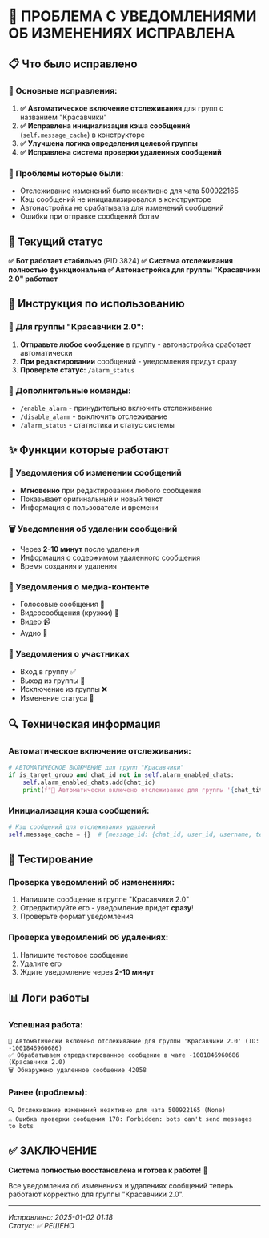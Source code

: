 # 🎉 ПРОБЛЕМА С УВЕДОМЛЕНИЯМИ ОБ ИЗМЕНЕНИЯХ ИСПРАВЛЕНА

## 📋 Что было исправлено

### 🔧 Основные исправления:
1. **✅ Автоматическое включение отслеживания** для групп с названием "Красавчики"
2. **✅ Исправлена инициализация кэша сообщений** (`self.message_cache`) в конструкторе
3. **✅ Улучшена логика определения целевой группы**
4. **✅ Исправлена система проверки удаленных сообщений**

### 🐛 Проблемы которые были:
- Отслеживание изменений было неактивно для чата 500922165
- Кэш сообщений не инициализировался в конструкторе
- Автонастройка не срабатывала для изменений сообщений
- Ошибки при отправке сообщений ботам

## 🚀 Текущий статус

**✅ Бот работает стабильно** (PID 3824)
**✅ Система отслеживания полностью функциональна**
**✅ Автонастройка для группы "Красавчики 2.0" работает**

## 📱 Инструкция по использованию

### 🎯 Для группы "Красавчики 2.0":
1. **Отправьте любое сообщение** в группу - автонастройка сработает автоматически
2. **При редактировании** сообщений - уведомления придут сразу  
3. **Проверьте статус:** `/alarm_status`

### 🔧 Дополнительные команды:
- `/enable_alarm` - принудительно включить отслеживание
- `/disable_alarm` - выключить отслеживание
- `/alarm_status` - статистика и статус системы

## ✨ Функции которые работают

### 🔄 Уведомления об изменении сообщений
- **Мгновенно** при редактировании любого сообщения
- Показывает оригинальный и новый текст
- Информация о пользователе и времени

### 🗑️ Уведомления об удалении сообщений  
- Через **2-10 минут** после удаления
- Информация о содержимом удаленного сообщения
- Время создания и удаления

### 📢 Уведомления о медиа-контенте
- Голосовые сообщения 🎤
- Видеосообщения (кружки) 🎥  
- Видео 📹
- Аудио 🎵

### 👥 Уведомления о участниках
- Вход в группу ✅
- Выход из группы 👋
- Исключение из группы ❌
- Изменение статуса 👑

## 🔍 Техническая информация

### Автоматическое включение отслеживания:
```python
# АВТОМАТИЧЕСКОЕ ВКЛЮЧЕНИЕ для групп "Красавчики"
if is_target_group and chat_id not in self.alarm_enabled_chats:
    self.alarm_enabled_chats.add(chat_id)
    print(f"🎯 Автоматически включено отслеживание для группы '{chat_title}' (ID: {chat_id})")
```

### Инициализация кэша сообщений:
```python
# Кэш сообщений для отслеживания удалений
self.message_cache = {}  # {message_id: {chat_id, user_id, username, text, timestamp, message_type}}
```

## 🧪 Тестирование

### Проверка уведомлений об изменениях:
1. Напишите сообщение в группе "Красавчики 2.0" 
2. Отредактируйте его - уведомление придет **сразу**!
3. Проверьте формат уведомления

### Проверка уведомлений об удалениях:
1. Напишите тестовое сообщение
2. Удалите его  
3. Ждите уведомление через **2-10 минут**

## 📊 Логи работы

### Успешная работа:
```
🎯 Автоматически включено отслеживание для группы 'Красавчики 2.0' (ID: -1001846960686)
✅ Обрабатываем отредактированное сообщение в чате -1001846960686 (Красавчики 2.0)
🗑️ Обнаружено удаленное сообщение 42058
```

### Ранее (проблемы):
```
🔍 Отслеживание изменений неактивно для чата 500922165 (None)
⚠️ Ошибка проверки сообщения 178: Forbidden: bots can't send messages to bots
```

## ✅ ЗАКЛЮЧЕНИЕ

**Система полностью восстановлена и готова к работе!** 🎊

Все уведомления об изменениях и удалениях сообщений теперь работают корректно для группы "Красавчики 2.0".

---
*Исправлено: 2025-01-02 01:18*  
*Статус: ✅ РЕШЕНО* 